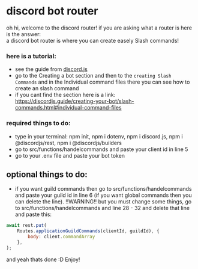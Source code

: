 # discord bot router
oh hi, welcome to the discord router! if you are asking what a router is here is the answer:
<br>
a discord bot router is where you can create easely Slash commands!

### here is a tutorial:
- see the guide from [discord.js](https://discordjs.guide/)
- go to the Creating a bot section and then to the `creating Slash Commands` and in the Individual command files there you can see how to create an slash command
- if you cant find the section here is a link: https://discordjs.guide/creating-your-bot/slash-commands.html#individual-command-files 

### required things to do:
- type in your terminal: npm init, npm i dotenv, npm i discord.js, npm i @discordjs/rest, npm i @discordjs/builders
- go to src/functions/handelcommands and paste your client id in line 5
- go to your .env file and paste your bot token

## optional things to do:
- if you want guild commands then go to src/functions/handelcommands and paste your guild id in line 6 (if you want global commands then you can delete the line). !!WARNING!! but you must change some things, go to src/functions/handelcommands and line 28 - 32 and delete that line and paste this:

```js
await rest.put(
    Routes.applicationGuildCommands(clientId, guildId), {
        body: client.commandArray
    },
);
```

and yeah thats done :D Enjoy!
